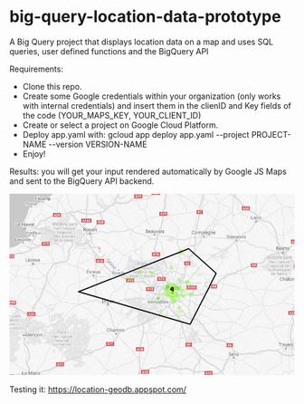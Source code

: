 # big-query-location-data-prototype
A Big Query project that displays location data on a map and uses SQL queries, user defined functions and the BigQuery API

Requirements:
- Clone this repo.
- Create some Google credentials within your organization (only works with internal credentials) and insert them in the clienID and Key fields of the code (YOUR_MAPS_KEY, YOUR_CLIENT_ID)
- Create or select a project on Google Cloud Platform.
- Deploy app.yaml with: gcloud app deploy app.yaml --project PROJECT-NAME --version VERSION-NAME
- Enjoy!

Results: you will get your input rendered automatically by Google JS Maps and sent to the BigQuery API backend.

![Polygon Big Query with air quality dataset in France](img/polygon-input-query.png)

Testing it:
https://location-geodb.appspot.com/

